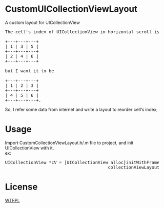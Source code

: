 CustomUICollectionViewLayout
============================

A custom layout for UICollectionView<br>

<pre>
The cell's index of UICollectionView in horizontal scroll is

+---+---+---+
| 1 | 3 | 5 |
+---+---+---+
| 2 | 4 | 6 |
+---+---+---+

but I want it to be

+---+---+---+
| 1 | 2 | 3 |
+---+---+---+
| 4 | 5 | 6 |
+---+---+---+.
</pre>
So, I refer some data from internet and write a layout to reorder cell's index;<br>

Usage
============================

Import CustomCollectionViewLayout.h/.m file to project, and init UICollectionView with it.<br>
ex:<br>
<pre>
UICollectionView *cV = [UICollectionView alloc]initWithFrame:CGRectMake(x, y, width, height)
                                        collectionViewLayout:[CustomCollectionViewLayout new]];
</pre>

License
============================

<a href="http://en.wikipedia.org/wiki/WTFPL">WTFPL</a>
